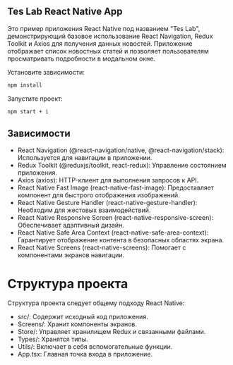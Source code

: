 ## Tes Lab React Native App
Это пример приложения React Native под названием "Tes Lab", демонстрирующий базовое использование React Navigation, Redux Toolkit и Axios для получения данных новостей. Приложение отображает список новостных статей и позволяет пользователям просматривать подробности в модальном окне.

Установите зависимости:

```bash
npm install
```
Запустите проект:

```bash
npm start + i
```

## Зависимости
- React Navigation (@react-navigation/native, @react-navigation/stack): Используется для навигации в приложении.
- Redux Toolkit (@reduxjs/toolkit, react-redux): Управление состоянием приложения.
- Axios (axios): HTTP-клиент для выполнения запросов к API.
- React Native Fast Image (react-native-fast-image): Предоставляет компонент для быстрого отображения изображений.
- React Native Gesture Handler (react-native-gesture-handler): Необходим для жестовых взаимодействий.
- React Native Responsive Screen (react-native-responsive-screen): Обеспечивает адаптивный дизайн.
- React Native Safe Area Context (react-native-safe-area-context): Гарантирует отображение контента в безопасных областях экрана.
- React Native Screens (react-native-screens): Помогает с компонентами экранов навигации.

# Структура проекта
Структура проекта следует общему подходу React Native:

- src/: Содержит исходный код приложения.
- Screens/: Хранит компоненты экранов.
- Store/: Управляет хранилищем Redux и связанными файлами.
- Types/: Хранятся типы.
- Utils/: Включает в себя вспомогательные функции.
- App.tsx: Главная точка входа в приложение.


